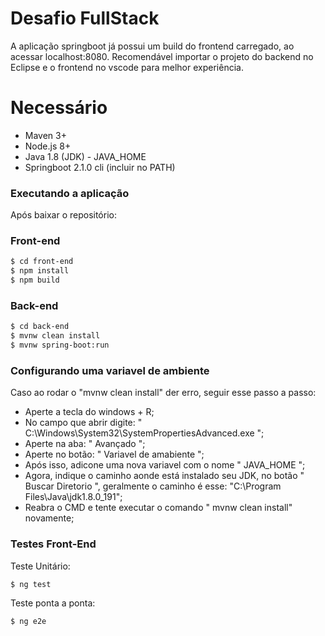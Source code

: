 # Desafio FullStack
A aplicação springboot já possui um build do frontend carregado, ao acessar localhost:8080. Recomendável importar o projeto do backend no Eclipse e o frontend no vscode para melhor experiência.
# Necessário
- Maven 3+
- Node.js 8+
- Java 1.8 (JDK) - JAVA_HOME
- Springboot 2.1.0 cli (incluir no PATH)

### Executando a aplicação
Após baixar o repositório:
### Front-end
```sh
$ cd front-end
$ npm install
$ npm build
```
### Back-end
```sh
$ cd back-end
$ mvnw clean install
$ mvnw spring-boot:run
```

### Configurando uma variavel de ambiente
Caso ao rodar o "mvnw clean install" der erro, seguir esse passo a passo:

- Aperte a tecla do windows + R;
- No campo que abrir digite: " C:\Windows\System32\SystemPropertiesAdvanced.exe ";
- Aperte na aba: " Avançado ";
- Aperte no botão: " Variavel de amabiente ";
- Após isso, adicone uma nova variavel com o nome " JAVA_HOME ";
- Agora, indique o caminho aonde está instalado seu JDK, no botão " Buscar Diretorio ", geralmente o caminho é esse: "C:\Program Files\Java\jdk1.8.0_191";
- Reabra o CMD e tente executar o comando " mvnw clean install" novamente;
 

### Testes Front-End
Teste Unitário: 
```sh
$ ng test
```
Teste ponta a ponta:
```sh
$ ng e2e
```

